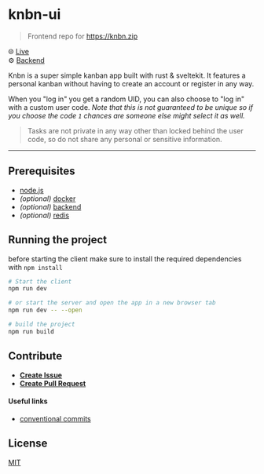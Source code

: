 # knbn-ui
> Frontend repo for https://knbn.zip


🌐 [Live](https://knbn.zip) \
⚙️ [Backend](https://github.com/Pingu1337/knbn-api)


Knbn is a super simple kanban app built with rust & sveltekit.
It features a personal kanban without having to create an account or register in any way.

 When you "log in" you get a random UID, you can also choose to "log in" with a custom user code. 
 *Note that this is not guaranteed to be unique so if you choose the code `1` chances are someone else might select it as well.*

> Tasks are not private in any way other than locked behind the user code, so do not share any personal or sensitive information.


---

## Prerequisites

- [node.js](https://nodejs.org/en)
- *(optional)* [docker](https://www.docker.com/get-started/)
- *(optional)* [backend](https://github.com/Pingu1337/knbn-api) 
- *(optional)* [redis](https://hub.docker.com/r/redis/redis-stack)


## Running the project

before starting the client make sure to install the required dependencies with `npm install`

```bash
# Start the client
npm run dev

# or start the server and open the app in a new browser tab
npm run dev -- --open

# build the project
npm run build
```

## Contribute 

- **[Create Issue](https://github.com/Pingu1337/knbn-ui/issues/new)** 
- **[Create Pull Request](https://github.com/Pingu1337/knbn-ui/compare)**
#### Useful links
- [conventional commits](https://www.conventionalcommits.org/)

## License

[MIT](LICENSE)